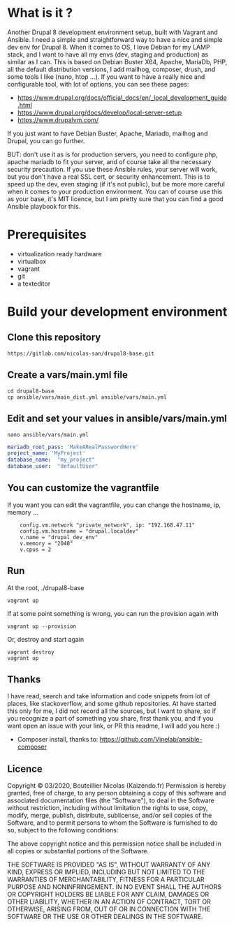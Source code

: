 # What is it ?
Another Drupal 8 development environment setup, built with Vagrant and Ansible.
I need a simple and straightforward way to have a nice and simple dev env for Drupal 8.
When it comes to OS, I love Debian for my LAMP stack, and I want to have all my envs (dev, staging and production) 
as similar as I can.
This is based on Debian Buster X64, Apache, MariaDb, PHP, all the default distribution versions,
I add mailhog, composer, drush, and some tools I like (nano, htop ...). 
If you want to have a really nice and configurable tool, with lot of options, you can see these pages:

- https://www.drupal.org/docs/official_docs/en/_local_development_guide.html
- https://www.drupal.org/docs/develop/local-server-setup
- https://www.drupalvm.com/

If you just want to have Debian Buster, Apache, Mariadb, mailhog and Drupal, you can go further.

BUT: don't use it as is for production servers, you need to configure php, apache mariadb to fit your server,
and of course take all the necessary security precaution. If you use these Ansible rules, your server will work,
but you don't have a real SSL cert, or security enhancement. This is to speed up the dev, even staging (if it's not 
public), but be more more careful when it comes to your production environment.
You can of course use this as your base, it's MIT licence, but I am pretty sure that you can find a good 
Ansible playbook for this.

# Prerequisites
- virtualization ready hardware
- virtualbox
- vagrant
- git
- a texteditor

# Build your development environment

## Clone this repository
```shell script
https://gitlab.com/nicolas-san/drupal8-base.git
```

## Create a vars/main.yml file
```shell script
cd drupal8-base
cp ansible/vars/main_dist.yml ansible/vars/main.yml
```

## Edit and set your values in ansible/vars/main.yml
```shell script
nano ansible/vars/main.yml
```
```yaml
mariadb_root_pass: 'MakeARealPasswordHere'
project_name: 'MyProject'
database_name:  "my_project"
database_user:  "defaultUser"
```
## You can customize the vagrantfile
If you want you can edit the vagrantfile, you can change the hostname, ip, memory ...
```shell script
    config.vm.network "private_network", ip: "192.168.47.11"
    config.vm.hostname = "drupal.localdev"
    v.name = "drupal_dev_env"
    v.memory = "2048"
    v.cpus = 2
```

## Run
At the root, ./drupal8-base
```shell script
vagrant up
```
If at some point something is wrong, you can run the provision again with
```shell script
vagrant up --provision
```
Or, destroy and start again
```shell script
vagrant destroy
vagrant up
```
## Thanks
I have read, search and take information and code snippets from lot of places, like stackoverflow, 
and some github repositories.
At have started this only for me, I did not record all the sources, but I want to share, so if you recognize a part of something you share,
 first thank you, and if you want open an issue with your link, or PR this readme, I will add you here :)
- Composer install, thanks to: https://github.com/Vinelab/ansible-composer 

## Licence
Copyright © 03/2020, Bouteillier Nicolas (Kaizendo.fr)
Permission is hereby granted, free of charge, to any person obtaining a copy of this software and associated documentation files (the "Software"), to deal in the Software without restriction, including without limitation the rights to use, copy, modify, merge, publish, distribute, sublicense, and/or sell copies of the Software, and to permit persons to whom the Software is furnished to do so, subject to the following conditions:

The above copyright notice and this permission notice shall be included in all copies or substantial portions of the Software.

THE SOFTWARE IS PROVIDED "AS IS", WITHOUT WARRANTY OF ANY KIND, EXPRESS OR IMPLIED, INCLUDING BUT NOT LIMITED TO THE WARRANTIES OF MERCHANTABILITY, FITNESS FOR A PARTICULAR PURPOSE AND NONINFRINGEMENT. IN NO EVENT SHALL THE AUTHORS OR COPYRIGHT HOLDERS BE LIABLE FOR ANY CLAIM, DAMAGES OR OTHER LIABILITY, WHETHER IN AN ACTION OF CONTRACT, TORT OR OTHERWISE, ARISING FROM, OUT OF OR IN CONNECTION WITH THE SOFTWARE OR THE USE OR OTHER DEALINGS IN THE SOFTWARE.

